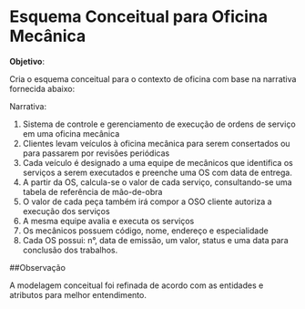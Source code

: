 # Esquema Conceitual para Oficina Mecânica

**Objetivo**:

Cria o esquema conceitual para o contexto de oficina com base na narrativa fornecida abaixo:

Narrativa:

1. Sistema de controle e gerenciamento de execução de ordens de serviço em uma oficina mecânica
2. Clientes levam veículos à oficina mecânica para serem consertados ou para passarem por revisões  periódicas
3. Cada veículo é designado a uma equipe de mecânicos que identifica os serviços a serem executados e preenche uma OS com data de entrega.
4. A partir da OS, calcula-se o valor de cada serviço, consultando-se uma tabela de referência de mão-de-obra
5. O valor de cada peça também irá compor a OSO cliente autoriza a execução dos serviços
6. A mesma equipe avalia e executa os serviços
7. Os mecânicos possuem código, nome, endereço e especialidade
8. Cada OS possui: n°, data de emissão, um valor, status e uma data para conclusão dos trabalhos.

##Observação

A modelagem conceitual foi refinada de acordo com as entidades e atributos para melhor entendimento.
